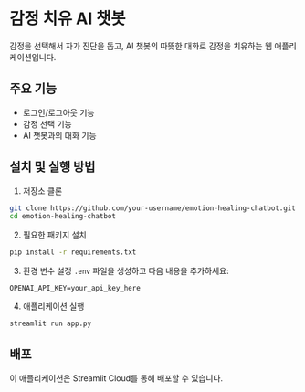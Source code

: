 # 감정 치유 AI 챗봇

감정을 선택해서 자가 진단을 돕고, AI 챗봇의 따뜻한 대화로 감정을 치유하는 웹 애플리케이션입니다.

## 주요 기능

- 로그인/로그아웃 기능
- 감정 선택 기능
- AI 챗봇과의 대화 기능

## 설치 및 실행 방법

1. 저장소 클론
```bash
git clone https://github.com/your-username/emotion-healing-chatbot.git
cd emotion-healing-chatbot
```

2. 필요한 패키지 설치
```bash
pip install -r requirements.txt
```

3. 환경 변수 설정
`.env` 파일을 생성하고 다음 내용을 추가하세요:
```
OPENAI_API_KEY=your_api_key_here
```

4. 애플리케이션 실행
```bash
streamlit run app.py
```

## 배포

이 애플리케이션은 Streamlit Cloud를 통해 배포할 수 있습니다. 